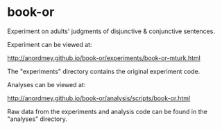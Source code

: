 book-or
=================

Experiment on adults' judgments of disjunctive & conjunctive sentences.

Experiment can be viewed at:

http://anordmey.github.io/book-or/experiments/book-or-mturk.html

The "experiments" directory contains the original experiment code.  

Analyses can be viewed at: 

http://anordmey.github.io/book-or/analysis/scripts/book-or.html

Raw data from the experiments and analysis code can be found in the "analyses" directory.  